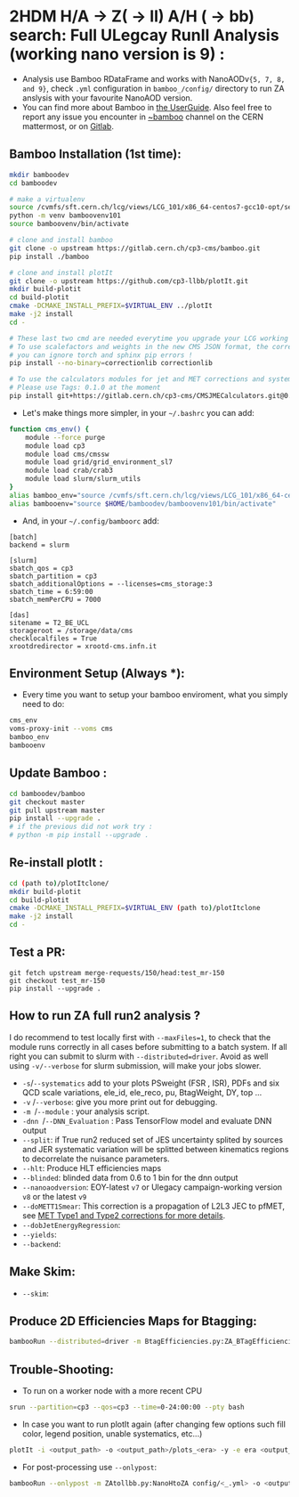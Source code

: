 # 2HDM H/A →  Z( → ll) A/H ( → bb) search: Full ULegcay RunII Analysis (working nano version is 9) :
- Analysis use Bamboo RDataFrame and works with NanoAODv``{5, 7, 8, and 9}``, check ``.yml`` configuration in ``bamboo_/config/`` directory to run ZA anslysis with your favourite NanoAOD version. 
- You can find more about Bamboo in [the UserGuide](https://bamboo-hep.readthedocs.io/en/latest/index.html). Also feel free to report any issue you encounter in [~bamboo](https://mattermost.web.cern.ch/cms-exp/channels/bamboo) channel on the CERN mattermost, or on [Gitlab](https://gitlab.cern.ch/cp3-cms/bamboo/-/issues).

## Bamboo Installation (1st time):
```bash
mkdir bamboodev
cd bamboodev

# make a virtualenv
source /cvmfs/sft.cern.ch/lcg/views/LCG_101/x86_64-centos7-gcc10-opt/setup.sh
python -m venv bamboovenv101
source bamboovenv/bin/activate

# clone and install bamboo
git clone -o upstream https://gitlab.cern.ch/cp3-cms/bamboo.git
pip install ./bamboo

# clone and install plotIt
git clone -o upstream https://github.com/cp3-llbb/plotIt.git
mkdir build-plotit
cd build-plotit
cmake -DCMAKE_INSTALL_PREFIX=$VIRTUAL_ENV ../plotIt
make -j2 install
cd -

# These last two cmd are needed everytime you upgrade your LCG working version! 
# To use scalefactors and weights in the new CMS JSON format, the correctionlib package should be installed with
# you can ignore torch and sphinx pip errors !
pip install --no-binary=correctionlib correctionlib

# To use the calculators modules for jet and MET corrections and systematic variations
# Please use Tags: 0.1.0 at the moment  
pip install git+https://gitlab.cern.ch/cp3-cms/CMSJMECalculators.git@0.1.0
```
- Let's make things more simpler, in your ``~/.bashrc`` you can add:
```bash
function cms_env() {
    module --force purge
    module load cp3
    module load cms/cmssw
    module load grid/grid_environment_sl7
    module load crab/crab3
    module load slurm/slurm_utils
}
alias bamboo_env="source /cvmfs/sft.cern.ch/lcg/views/LCG_101/x86_64-centos7-gcc10-opt/setup.sh"
alias bambooenv="source $HOME/bamboodev/bamboovenv101/bin/activate"
```
- And, in your ``~/.config/bamboorc`` add:
```
[batch]
backend = slurm

[slurm]
sbatch_qos = cp3
sbatch_partition = cp3
sbatch_additionalOptions = --licenses=cms_storage:3
sbatch_time = 6:59:00
sbatch_memPerCPU = 7000

[das]
sitename = T2_BE_UCL
storageroot = /storage/data/cms
checklocalfiles = True
xrootdredirector = xrootd-cms.infn.it
```
## Environment Setup (Always *):
- Every time you want to setup your bamboo enviroment, what you simply need to do:
```bash
cms_env
voms-proxy-init --voms cms
bamboo_env
bambooenv
```
## Update Bamboo :
```bash
cd bamboodev/bamboo
git checkout master
git pull upstream master
pip install --upgrade . 
# if the previous did not work try : 
# python -m pip install --upgrade .
```
## Re-install plotIt :
```bash
cd (path to)/plotItclone/
mkdir build-plotit
cd build-plotit
cmake -DCMAKE_INSTALL_PREFIX=$VIRTUAL_ENV (path to)/plotItclone
make -j2 install
cd -
```
## Test a PR:
```
git fetch upstream merge-requests/150/head:test_mr-150 
git checkout test_mr-150
pip install --upgrade .
```
## How to run ZA full run2 analysis ?
I do recommend to test locally first with ``--maxFiles=1``,  to check that the module runs correctly in all cases before submitting to a batch system. If all right you can submit to slurm with ``--distributed=driver``. Avoid as well using ``-v/--verbose`` for slurm submission, will make your jobs slower.
- ``-s``/``--systematics`` add to your plots PSweight (FSR , ISR), PDFs and six QCD scale variations, ele_id, ele_reco, pu, BtagWeight, DY, top ...
- ``-v`` /``--verbose``: give you more print out for debugging. 
- ``-m ``/``--module``    : your analysis script.
- ``-dnn ``/``--DNN_Evaluation`` : Pass TensorFlow model and evaluate DNN output
- ``--split``: if True run2 reduced set of JES uncertainty splited by sources and JER systematic variation will be splitted between kinematics regions to decorrelate the nuisance parameters.
- ``--hlt``: Produce HLT efficiencies maps
- ``--blinded``: blinded data from 0.6 to 1 bin for the dnn output 
- ``--nanoaodversion``: EOY-latest ``v7`` or Ulegacy campaign-working version ``v8`` or the latest ``v9``
- ``--doMETT1Smear``:  This correction is a propagation of L2L3 JEC to pfMET, see [MET Type1 and Type2 corrections for more details](https://twiki.cern.ch/twiki/bin/view/CMS/METType1Type2Formulae#3_The_Type_I_correction).
- ``--dobJetEnergyRegression``:
- ``--yields``:
- ``--backend``:
## Make Skim:
- ``--skim``:

## Produce 2D Efficiencies Maps for Btagging: 
```bash
bambooRun --distributed=driver -m BtagEfficiencies.py:ZA_BTagEfficiencies config/<mc.yml> -o <output_path>
```
## Trouble-Shooting:
- To run on a worker node with a more recent CPU
```bash
srun --partition=cp3 --qos=cp3 --time=0-24:00:00 --pty bash 
```
- In case you want to run plotIt again (after changing few options such fill color, legend position, unable systematics, etc...)
```bash
plotIt -i <output_path> -o <output_path>/plots_<era> -y -e era <output_path>/plots.yml
```
- For post-processing use ``--onlypost``:
```bash
bambooRun --onlypost -m ZAtollbb.py:NanoHtoZA config/<_.yml> -o <output_path>
```
